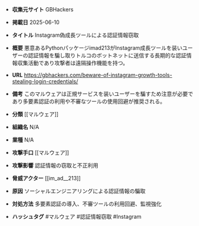 - **収集元サイト**
GBHackers

- **掲載日**
2025-06-10

- **タイトル**
Instagram偽成長ツールによる認証情報窃取

- **概要**
悪意あるPythonパッケージimad213がInstagram成長ツールを装いユーザーの認証情報を騙し取りトルコのボットネットに送信する長期的な認証情報収集活動であり攻撃者は遠隔操作機能を持つ。

- **URL**
https://gbhackers.com/beware-of-instagram-growth-tools-stealing-login-credentials/

- **備考**
このマルウェアは正規サービスを装いユーザーを騙すため注意が必要であり多要素認証の利用や不審なツールの使用回避が推奨される。

- **分類**
[[マルウェア]]

- **組織名**
N/A

- **業種**
N/A

- **攻撃手口**
[[マルウェア]]

- **攻撃影響**
認証情報の窃取と不正利用

- **脅威アクター**
[[im_ad__213]]

- **原因**
ソーシャルエンジニアリングによる認証情報の騙取

- **対処方法**
多要素認証の導入、不審ツールの利用回避、監視強化

- **ハッシュタグ**
#マルウェア #認証情報窃取 #Instagram
